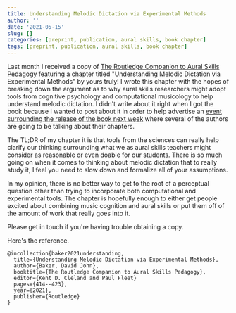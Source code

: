 ```yaml
---
title: Understanding Melodic Dictation via Experimental Methods
author: ''
date: '2021-05-15'
slug: []
categories: [preprint, publication, aural skills, book chapter]
tags: [preprint, publication, aural skills, book chapter]
---
```


Last month I received a copy of [The Routledge Companion to Aural Skills Pedagogy](https://www.routledge.com/The-Routledge-Companion-to-Aural-Skills-Pedagogy-Before-In-and-Beyond/Cleland-Fleet/p/book/9780367226893) featuring a chapter titled "Understanding Melodic Dictation via Experimental Methods" by yours truly!
I wrote this chapter with the hopes of breaking down the argument as to why aural skills researchers might adopt tools from cognitive psychology and computational musicology to help understand melodic dictation.
I didn't write about it right when I got the book because I wanted to post about it in order to help advertise an [event surrounding the release of the book next week](https://www.eventbrite.co.uk/e/routledge-aural-companion-book-launch-tickets-145641388313) where several of the authors are going to be talking about their chapters.

The TL;DR of my chapter it is that tools from the sciences can really help clarify our thinking surrounding  what we as aural skills teachers might consider as reasonable or even doable for our students.
There is so much going on when it comes to thinking about melodic dictation that to really study it, I feel you need to slow down and formalize all of your assumptions.

In my opinion, there is no better way to get to the root of a perceptual question other than trying to incorporate both computational and experimental tools. 
The chapter is hopefully enough to either get people excited about combining music cognition and aural skills or put them off of the amount of work that really goes into it. 

Please get in touch if you're having trouble obtaining a copy.

Here's the reference.

```
@incollection{baker2021understanding,
  title={Understanding Melodic Dictation via Experimental Methods},
  author={Baker, David John},
  booktitle={The Routledge Companion to Aural Skills Pedagogy},
  editor={Kent D. Cleland and Paul Fleet}
  pages={414--423},
  year={2021},
  publisher={Routledge}
}
```

